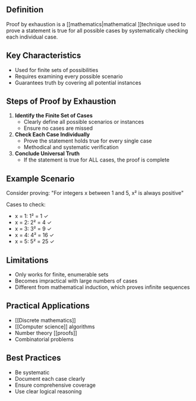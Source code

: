 ## Definition

Proof by exhaustion is a [[mathematics|mathematical ]]technique used to prove a statement is true for all possible cases by systematically checking each individual case.

## Key Characteristics

- Used for finite sets of possibilities
- Requires examining every possible scenario
- Guarantees truth by covering all potential instances

## Steps of Proof by Exhaustion

1. **Identify the Finite Set of Cases**
    - Clearly define all possible scenarios or instances
    - Ensure no cases are missed
2. **Check Each Case Individually**
    - Prove the statement holds true for every single case
    - Methodical and systematic verification
3. **Conclude Universal Truth**
    - If the statement is true for ALL cases, the proof is complete

## Example Scenario

Consider proving: "For integers x between 1 and 5, x² is always positive"

Cases to check:

- x = 1: 1² = 1 ✓
- x = 2: 2² = 4 ✓
- x = 3: 3² = 9 ✓
- x = 4: 4² = 16 ✓
- x = 5: 5² = 25 ✓

## Limitations

- Only works for finite, enumerable sets
- Becomes impractical with large numbers of cases
- Different from mathematical induction, which proves infinite sequences

## Practical Applications

- [[Discrete mathematics]]
- [[Computer science]] algorithms
- Number theory [[proofs]]
- Combinatorial problems

## Best Practices

- Be systematic
- Document each case clearly
- Ensure comprehensive coverage
- Use clear logical reasoning